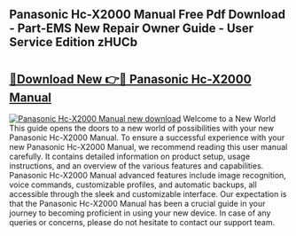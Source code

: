## Panasonic Hc-X2000 Manual Free Pdf Download - Part-EMS New Repair Owner Guide - User Service Edition zHUCb

# <h2><a href="http://cf26922.oget.top/?id=Panasonic+Hc-X2000+Manual">🔗Download New 👉🔴 Panasonic Hc-X2000 Manual</a></h2>

[![Panasonic Hc-X2000 Manual new download](https://i.imgur.com/5g1atiW.png)](http://cf26922.oget.top/?id=Panasonic+Hc-X2000+Manual)
Welcome to a New World This guide opens the doors to a new world of possibilities with your new Panasonic Hc-X2000 Manual. To ensure a successful experience with your new Panasonic Hc-X2000 Manual, we recommend reading this user manual carefully. It contains detailed information on product setup, usage instructions, and an overview of the various features and capabilities. Panasonic Hc-X2000 Manual advanced features include image recognition, voice commands, customizable profiles, and automatic backups, all accessible through the sleek and customizable interface. Our expectation is that the Panasonic Hc-X2000 Manual has been a crucial guide in your journey to becoming proficient in using your new device. In case of any queries or concerns, please do not hesitate to contact our support team.
